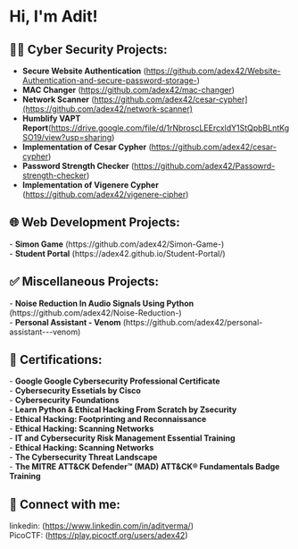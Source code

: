 <h1>Hi, I'm Adit! <br/>
<h2>👨‍💻 Cyber Security Projects:</h2>

- <b>Secure Website Authentication</b> (https://github.com/adex42/Website-Authentication-and-secure-password-storage-)
- <b>MAC Changer</b> (https://github.com/adex42/mac-changer)
- <b>Network Scanner</b> (https://github.com/adex42/cesar-cypher](https://github.com/adex42/network-scanner)
- <b>Humblify VAPT Report</b>(https://drive.google.com/file/d/1rNbroscLEErcxldY1StQpbBLntKgSO19/view?usp=sharing)<br>
- <b>Implementation of Cesar Cypher</b> (https://github.com/adex42/cesar-cypher)
- <b>Password Strength Checker</b> (https://github.com/adex42/Passowrd-strength-checker)
- <b>Implementation of Vigenere Cypher</b> (https://github.com/adex42/vigenere-cipher)


<h2>🌐 Web Development Projects:</h2>
- <b>Simon Game</b> (https://github.com/adex42/Simon-Game-) <br>
- <b>Student Portal</b> (https://adex42.github.io/Student-Portal/)

<h2>✅ Miscellaneous Projects:</h2>
- <b>Noise Reduction In Audio Signals Using Python</b> (https://github.com/adex42/Noise-Reduction-) <br>
- <b>Personal Assistant - Venom</b> (https://github.com/adex42/personal-assistant---venom) <br>  

<h2>📜 Certifications:</h2>
- <b>Google Google Cybersecurity Professional Certificate</b><br>
- <b>Cybersecurity Essetials by Cisco</b><br>
- <b>Cybersecurity Foundations </b><br>
- <b>Learn Python & Ethical Hacking From Scratch by Zsecurity</b><br>
- <b>Ethical Hacking: Footprinting and
Reconnaissance</b><br>
- <b>Ethical Hacking: Scanning Networks</b><br>
- <b>IT and Cybersecurity Risk Management
Essential Training</b><br>
- <b>Ethical Hacking: Scanning Networks</b><br>
- <b>The Cybersecurity Threat Landscape</b><br>
- <b>The MITRE ATT&CK Defender™ (MAD) ATT&CK® Fundamentals Badge Training</b><br>



<h2> 🤳 Connect with me:</h2>
  
<!-- [<img align="left" alt="AditVerma | LinkedIn" width="22px" src="https://cdn.jsdelivr.net/npm/simple-icons@v3/icons/linkedin.svg" />][linkedin]
[<img align="left" alt="AditVerma | Instagram" width="22px" src="https://cdn.jsdelivr.net/npm/simple-icons@v3/icons/instagram.svg" />][instagram] -->
linkedin: (https://www.linkedin.com/in/aditverma/)<br>
PicoCTF: (https://play.picoctf.org/users/adex42)
